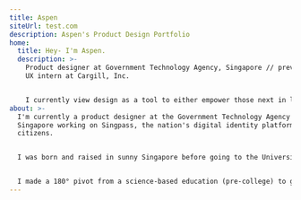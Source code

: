 ```yaml
---
title: Aspen
siteUrl: test.com
description: Aspen's Product Design Portfolio
home:
  title: Hey- I'm Aspen.
  description: >-
    Product designer at Government Technology Agency, Singapore // previously,
    UX intern at Cargill, Inc.


    I currently view design as a tool to either empower those next in line to do their best work, or build trust between users and emerging technologies.
about: >-
  I'm currently a product designer at the Government Technology Agency in
  Singapore working on Singpass, the nation's digital identity platform for
  citizens.


  I was born and raised in sunny Singapore before going to the University of Illinois at Urbana-Champaign in the United States (where winters are harsh) to study industrial design. 


  I made a 180° pivot from a science-based education (pre-college) to graduating with a fine arts degree, then became a product designer in tech.
---
```

